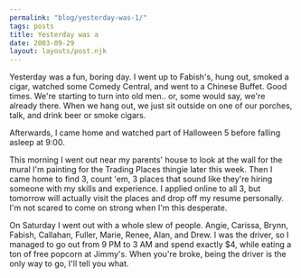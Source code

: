 ```yaml
---
permalink: "blog/yesterday-was-1/"
tags: posts
title: Yesterday was a
date: 2003-09-29
layout: layouts/post.njk
---
```


Yesterday was a fun, boring day. I went up to Fabish's, hung out, smoked a cigar, watched some Comedy Central, and went to a Chinese Buffet. Good times. We're starting to turn into old men.. or, some would say, we're already there. When we hang out, we just sit outside on one of our porches, talk, and drink beer or smoke cigars. 

Afterwards, I came home and watched part of Halloween 5 before falling asleep at 9:00.

This morning I went out near my parents' house to look at the wall for the mural I'm painting for the Trading Places thingie later this week. Then I came home to find 3, count 'em, 3 places that sound like they're hiring someone with my skills and experience. I applied online to all 3, but tomorrow will actually visit the places and drop off my resume personally. I'm not scared to come on strong when I'm this desperate. 

On Saturday I went out with a whole slew of people. Angie, Carissa, Brynn, Fabish, Callahan, Fuller, Marie, Renee, Alan, and Drew. I was the driver, so I managed to go out from 9 PM to 3 AM and spend exactly $4, while eating a ton of free popcorn at Jimmy's. When you're broke, being the driver is the only way to go, I'll tell you what.